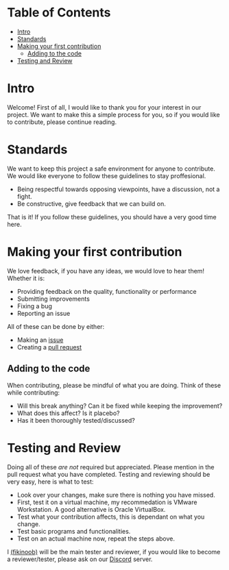 # Table of Contents

* [Intro](#intro)
* [Standards](#standards)
* [Making your first contribution](#making-your-first-contribution)
  * [Adding to the code](#adding-to-the-code)
* [Testing and Review](#testing-and-review)

# Intro

Welcome! First of all, I would like to thank you for your interest in our project. We want to make this a simple process for you, so if you would like to contribute, please continue reading.

# Standards

We want to keep this project a safe environment for anyone to contribute. We would like everyone to follow these guidelines to stay proffesional.

- Being respectful towards opposing viewpoints, have a discussion, not a fight.
- Be constructive, give feedback that we can build on.

That is it! If you follow these guidelines, you should have a very good time here.

# Making your first contribution

We love feedback, if you have any ideas, we would love to hear them! Whether it is:

- Providing feedback on the quality, functionality or performance
- Submitting improvements
- Fixing a bug
- Reporting an issue

All of these can be done by either:

- Making an [issue](https://github.com/DuckOS-GitHub/DuckOS/issues/new/choose)
- Creating a [pull request](https://github.com/DuckOS-GitHub/DuckOS/pulls)

## Adding to the code

When contributing, please be mindful of what you are doing.
Think of these while contributing:

- Will this break anything? Can it be fixed while keeping the improvement?
- What does this affect? Is it placebo?
- Has it been thoroughly tested/discussed?

# Testing and Review

Doing all of these _are not_ required but appreciated. Please mention in the pull request what you have completed.
Testing and reviewing should be very easy, here is what to test:

- Look over your changes, make sure there is nothing you have missed.
- First, test it on a virtual machine, my recommedation is VMware Workstation. A good alternative is Oracle VirtualBox.
- Test what your contribution affects, this is dependant on what you change.
- Test basic programs and functionalities.
- Test on an actual machine now, repeat the steps above.

I [(fikinoob)](https://github.com/fikinoob) will be the main tester and reviewer, if you would like to become a reviewer/tester, please ask on our [Discord](https://dsc.gg/duckos) server.
